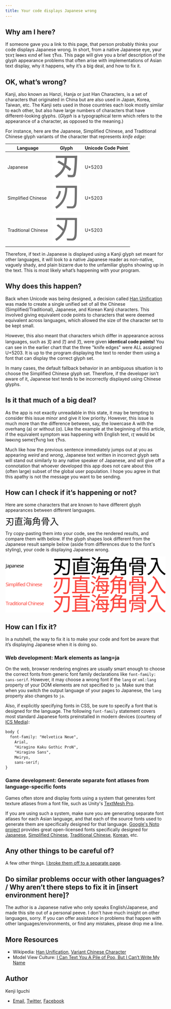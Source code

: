 ```yaml
---
title: Your code displays Japanese wrong
---
```


## Why am I here?

If someone gave you a link to this page, that person probably thinks your code displays Japanese wrong. In short, from a native Japanese eye, yѳur ҭєxҭ lѳѳκs κιnd ѳf lικє ҭЋιs. This page will give you a brief description of the glyph appearance problems that often arise with implementations of Asian text display, why it happens, why it’s a big deal, and how to fix it.

## OK, what’s wrong?

Kanji, also known as Hanzi, Hanja or just Han Characters, is a set of characters that originated in China but are also used in Japan, Korea, Taiwan, etc. The Kanji sets used in those countries each look mostly similar to each other, but also have large numbers of characters that have different-looking glyphs. (*Glyph* is a typographical term which refers to the appearance of a character, as opposed to the meaning.) 

For instance, here are the Japanese, Simplified Chinese, and Traditional Chinese glyph variants of the character that represents *knife edge*:

| Language            | Glyph                                               | Unicode Code Point |
|---------------------|-----------------------------------------------------|--------------------|
| Japanese            | ![knife edge, Japanese](img/knife-jp.png)           | U+5203             |
| Simplified Chinese  | ![knife edge, Simplified Chinese](img/knife-sc.png) | U+5203             |
| Traditional Chinese | ![knife edge, Traditional Chinese](img/knife-tc.png)| U+5203             |

Therefore, if text in Japanese is displayed using a Kanji glyph set meant for other languages, it will look to a native Japanese reader as non-native, vaguely shady, and plain bizarre due to the unfamiliar glyphs showing up in the text. This is most likely what’s happening with your program.

## Why does this happen?

Back when Unicode was being designed, a decision called [Han Unification](https://en.wikipedia.org/wiki/Han_unification) was made to create a single unified set of all the Chinese (Simplified/Traditional), Japanese, and Korean Kanji characters. This involved giving equivalent code points to characters that were deemed equivalent across languages, which allowed the size of the character set to be kept small. 
<style><!-- span.emkanji { font-size: 200%; line-height: 100%;} --></style>
However, this also meant that characters which differ in appearance across languages, such as <span xml:lang="ja" lang="ja">刃</span> and <span  xml:lang="zh-Hans" lang="zh-Hans">刃</span> and <span xml:lang="zh-Hant" lang="zh-Hant">刃</span>, were given **identical code points!** You can see in the earlier chart that the three "knife edges" were ALL assigned U+5203. It is up to the program displaying the text to render them using a font that can display the correct glyph set. 

In many cases, the default fallback behavior in an ambiguous situation is to choose the Simplified Chinese glyph set. Therefore, if the developer isn't aware of it, Japanese text tends to be incorrectly displayed using Chinese glyphs.

## Is it that much of a big deal?
As the app is not exactly unreadable in this state, it may be tempting to consider this issue minor and give it low priority. However, this issue is much more than the difference between, say, the lowercase A with the overhang (a) or without (α). Like the example at the beginning of this article, if the equivalent symptom was happening with English text, ιҭ wѳuld bє lѳѳκιng sѳmєҭЋιng lικє ҭЋιs. 

Much like how the previous sentence immediately jumps out at you as appearing *weird* and *wrong*, Japanese text written in incorrect glyph sets will stand out similarly to any native speaker of Japanese, and will give off a connotation that whoever developed this app does not care about this (often large) subset of the global user population. I hope you agree in that this apathy is not the message you want to be sending.

## How can I check if it’s happening or not?

Here are some characters that are known to have different glyph appearances between different languages.

<span class="emkanji" xml:lang="ja" lang="ja">刃直海角骨入</span>

Try copy-pasting them into your code, see the rendered results, and compare them with below. If the glyph shapes look different from the Japanese result sample below (aside from differences due to the font's styling), your code is displaying Japanese wrong.

![刃直海角骨入](img/testtext-correct.png)

## How can I fix it?

In a nutshell, the way to fix it is to make your code and font be aware that it’s displaying Japanese when it is doing so. 

### Web development: Mark elements as lang=ja

On the web, browser rendering engines are usually smart enough to choose the correct fonts from generic font family declarations like `font-family: sans-serif`. However, it may choose a wrong font if the `lang` or `xml:lang` property of your DOM elements are not specified to `ja`. Make sure that when you switch the output language of your pages to Japanese, the `lang` property also changes to `ja`.

Also, if explicitly specifying fonts in CSS, be sure to specify a font that is designed for the language. The following `font-family` statement covers most standard Japanese fonts preinstalled in modern devices (courtesy of [ICS Media](https://ics.media/entry/200317/)):

    body {
      font-family: "Helvetica Neue",
        Arial,
        "Hiragino Kaku Gothic ProN",
        "Hiragino Sans",
        Meiryo,
        sans-serif;
    }

### Game development: Generate separate font atlases from language-specific fonts

Games often store and display fonts using a system that generates font texture atlases from a font file, such as Unity's [TextMesh Pro](https://docs.unity3d.com/Manual/com.unity.textmeshpro.html).

If you are using such a system, make sure you are generating separate font atlases for each Asian language, and that each of the source fonts used to generate them are specifically designed for that language. [Google's Noto project](https://fonts.google.com/noto) provides great open-licensed fonts specifically designed for [Japanese](https://fonts.google.com/noto/specimen/Noto+Sans+JP), [Simplified Chinese](https://fonts.google.com/noto/specimen/Noto+Sans+SC), [Traditional Chinese](https://fonts.google.com/noto/specimen/Noto+Sans+TC), [Korean](https://fonts.google.com/noto/specimen/Noto+Sans+KR), etc.

## Any other things to be careful of?

A few other things. [I broke them off to a separate page](otherthings.html).

## Do similar problems occur with other languages? / Why aren’t there steps to fix it in [insert environment here]?

The author is a Japanese native who only speaks English/Japanese, and made this site out of a personal peeve. I don't have much insight on other languages, sorry. If you can offer assistance in problems that happen with other languages/environments, or find any mistakes, please drop me a line.

## More Resources

* Wikipedia: [Han Unification](https://en.wikipedia.org/wiki/Han_unification), [Variant Chinese Character](https://en.wikipedia.org/wiki/Variant_Chinese_character)
* Model View Culture: [I Can Text You A Pile of Poo, But I Can’t Write My Name](https://modelviewculture.com/pieces/i-can-text-you-a-pile-of-poo-but-i-cant-write-my-name)

## Author
Kenji Iguchi
* [Email](mailto&#58;%&#54;Ee%65d&#108;&#101;&#64;&#104;eistak%2&#69;%63om), [Twitter](https://twitter.com/needle_e), [Facebook](http://heistak.com/fb)
